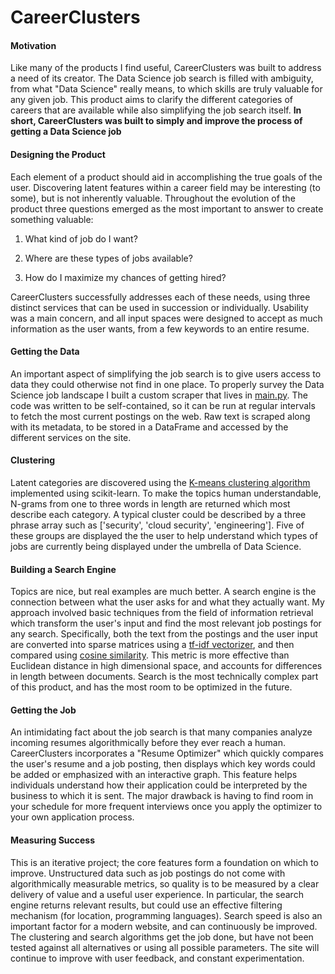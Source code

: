 # CareerClusters

#### Motivation
Like many of the products I find useful, CareerClusters was built to address a need of its creator. The Data Science job search is filled with ambiguity, from what "Data Science" really means, to which skills are truly valuable for any given job. This product aims to clarify the different categories of careers that are available while also simplifying the job search itself. **In short, CareerClusters was built to simply and improve the process of getting a Data Science job**

#### Designing the Product
Each element of a product should aid in accomplishing the true goals of the user. Discovering latent features within a career field may be interesting (to some), but is not inherently valuable. Throughout the evolution of the product three questions emerged as the most important to answer to create something valuable:

1. What kind of job do I want?

2. Where are these types of jobs available?

3. How do I maximize my chances of getting hired?


CareerClusters successfully addresses each of these needs, using three distinct services that can be used in succession or individually. Usability was a main concern, and all input spaces were designed to accept as much information as the user wants, from a few keywords to an entire resume.

#### Getting the Data
An important aspect of simplifying the job search is to give users access to data they could otherwise not find in one place. To properly survey the Data Science job landscape I built a custom scraper that lives in [main.py](https://github.com/LDinLA/CareerClusters/blob/master/main.py). The code was written to be self-contained, so it can be run at regular intervals to fetch the most current postings on the web. Raw text is scraped along with its metadata, to be stored in a DataFrame and accessed by the different services on the site.

#### Clustering
Latent categories are discovered using the [K-means clustering algorithm](http://scikit-learn.org/stable/modules/clustering.html#k-means) implemented using scikit-learn. To make the topics human understandable, N-grams from one to three words in length are returned which most describe each category. A typical cluster could be described by a three phrase array such as ['security', 'cloud security', 'engineering']. Five of these groups are displayed the the user to help understand which types of jobs are currently being displayed under the umbrella of Data Science.

#### Building a Search Engine
Topics are nice, but real examples are much better. A search engine is the connection between what the user asks for and what they actually want. My approach involved basic techniques from the field of information retrieval which transform the user's input and find the most relevant job postings for any search. Specifically, both the text from the postings and the user input are converted into sparse matrices using a [tf-idf vectorizer](http://scikit-learn.org/stable/modules/generated/sklearn.feature_extraction.text.TfidfVectorizer.html), and then compared using [cosine similarity](http://en.wikipedia.org/wiki/Cosine_similarity). This metric is more effective than Euclidean distance in high dimensional space, and accounts for differences in length between documents. Search is the most technically complex part of this product, and has the most room to be optimized in the future.

#### Getting the Job
An intimidating fact about the job search is that many companies analyze incoming resumes algorithmically before they ever reach a human. CareerClusters incorporates a "Resume Optimizer" which quickly compares the user's resume and a job posting, then displays which key words could be added or emphasized with an interactive graph. This feature helps individuals understand how their application could be interpreted by the business to which it is sent. The major drawback is having to find room in your schedule for more frequent interviews once you apply the optimizer to your own application process.

#### Measuring Success
This is an iterative project; the core features form a foundation on which to improve. Unstructured data such as job postings do not come with algorithmically measurable metrics, so quality is to be measured by a clear delivery of value and a useful user experience. In particular, the search engine returns relevant results, but could use an effective filtering mechanism (for location, programming languages). Search speed is also an important factor for a modern website, and can continuously be improved. The clustering and search algorithms get the job done, but have not been tested against all alternatives or using all possible parameters. The site will continue to improve with user feedback, and constant experimentation. 
